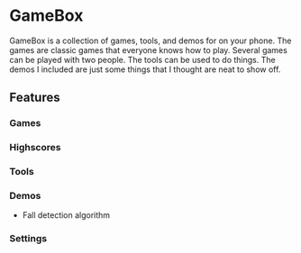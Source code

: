 # GameBox
GameBox is a collection of games, tools, and demos for on your phone. The games are classic games that everyone knows how to play. Several games can be played with two people. The tools can be used to do things. The demos I included are just some things that I thought are neat to show off.

## Features

### Games


### Highscores


### Tools


###  Demos
* Fall detection algorithm

### Settings

